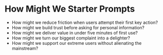 <!-- Powered by BMAD™ Core -->

# How Might We Starter Prompts

- How might we reduce friction when users attempt their first key action?
- How might we build trust before asking for personal information?
- How might we deliver value in under five minutes of first use?
- How might we turn our biggest complaint into a delighter?
- How might we support our extreme users without alienating the mainstream?
